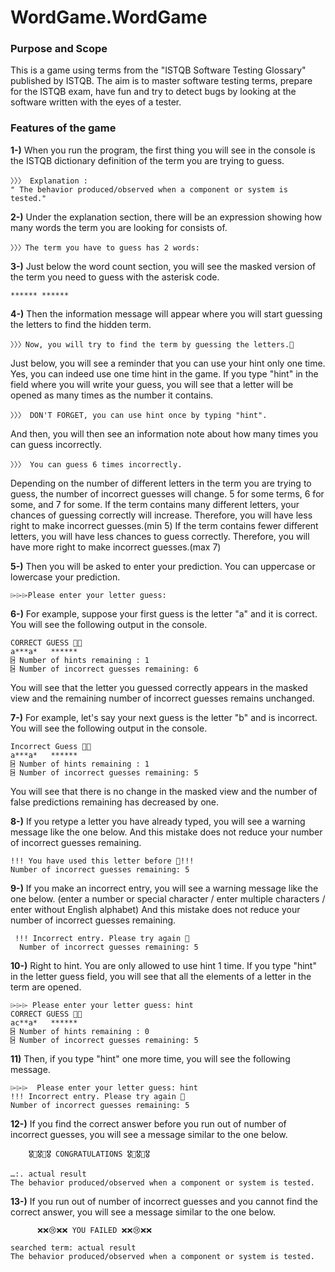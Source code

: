 # WordGame.WordGame


  ### Purpose and Scope

This is a game using terms from the "ISTQB Software Testing Glossary" published by ISTQB. The aim is to master software testing terms, prepare for the ISTQB exam, have fun and try to detect bugs by looking at the software written with the eyes of a tester.

  ### Features of the game

**1-)**	When you run the program, the first thing you will see in the console is the ISTQB dictionary definition of the term you are trying to guess. 

    〉〉〉 Explanation :
    " The behavior produced/observed when a component or system is tested." 

**2-)**	Under the explanation section, there will be an expression showing how many words the term you are looking for consists of. 

    〉〉〉The term you have to guess has 2 words:

**3-)**	Just below the word count section, you will see the masked version of the term you need to guess with the asterisk code.

    ****** ******

**4-)**	Then the information message will appear where you will start guessing the letters to find the hidden term.

    〉〉〉Now, you will try to find the term by guessing the letters.🤔

  Just below, you will see a reminder that you can use your  hint only one time.  Yes, you can indeed use one time  hint in the game. If you type "hint" in the field where you will write your guess, you will see that a letter will be opened as many times as the number it contains.
 
    〉〉〉 DON'T FORGET, you can use hint once by typing "hint".

  And then, you will then see an information note about how many times you can guess incorrectly.

    〉〉〉 You can guess 6 times incorrectly.

   Depending on the number of different letters in the term you are trying to guess, the number of incorrect guesses will change. 5 for some terms, 6 for some, and 7 for some.
   If the term contains many different letters, your chances of guessing correctly will increase. Therefore, you will have less right to make incorrect guesses.(min 5)
   If the term contains fewer different letters, you will have less chances to guess correctly. Therefore, you will have more right to make incorrect guesses.(max 7)

**5-)**	Then you will be asked to enter your prediction. You can uppercase or lowercase your prediction.

    ⌲⌲⌲Please enter your letter guess:


**6-)**	For example, suppose your first guess is the letter "a" and it is correct. You will see the following output in the console.

    CORRECT GUESS 👍🏻 
    a***a*   ******
    ⍄ Number of hints remaining : 1
    ⍄ Number of incorrect guesses remaining: 6

   You will see that the letter you guessed correctly appears in the masked view and the remaining number of incorrect guesses remains unchanged.


**7-)**	For example, let's say your next guess is the letter "b" and is incorrect. You will see the following output in the console.

    Incorrect Guess 👎🏻 
    a***a*   ******
    ⍄ Number of hints remaining : 1
    ⍄ Number of incorrect guesses remaining: 5 

   You will see that there is no change in the masked view and the number of false predictions remaining has decreased by one.

**8-)**	If you retype a letter you have already typed, you will see a warning message like the one below. And this mistake does not reduce your number of incorrect guesses remaining.

    !!! You have used this letter before 🤭!!! 
    Number of incorrect guesses remaining: 5   

**9-)**	If you make an incorrect entry, you will see a warning message like the one below. (enter a number or special character / enter multiple characters / enter without English alphabet) And this mistake does not reduce your number of incorrect guesses remaining.

     !!! Incorrect entry. Please try again 🫤
      Number of incorrect guesses remaining: 5  

**10-)** Right to hint. You are only allowed to use hint 1 time. If you type "hint" in the letter guess field, you will see that all the elements of a letter in the term are opened.

    ⌲⌲⌲ Please enter your letter guess: hint
    CORRECT GUESS 👍🏻
    ac**a*   ******
    ⍄ Number of hints remaining : 0
    ⍄ Number of incorrect guesses remaining: 5

**11)** Then, if you type "hint" one more time, you will see the following message.

    ⌲⌲⌲  Please enter your letter guess: hint
    !!! Incorrect entry. Please try again 🫤
    Number of incorrect guesses remaining: 5  


**12-)**	If you find the correct answer before you run out of number of incorrect guesses, you will see a message similar to the one below.

		🎖🏅🎖🥇🎖 CONGRATULATIONS 🎖🏅🎖🥇🎖

    …:. actual result
    The behavior produced/observed when a component or system is tested.

**13-)**	If you run out of number of incorrect guesses and you cannot find the correct answer, you will see a message similar to the one below.

  		  ❌❌😢❌❌ YOU FAILED ❌❌😢❌❌

    searched term: actual result
    The behavior produced/observed when a component or system is tested.





